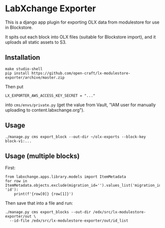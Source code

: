 LabXchange Exporter
===================

This is a django app plugin for exporting OLX data from modulestore for use in Blockstore.

It spits out each block into OLX files (suitable for Blockstore import), and it uploads all static assets to S3.


## Installation

```
make studio-shell
pip install https://github.com/open-craft/lx-modulestore-exporter/archive/master.zip
```

Then put

```
LX_EXPORTER_AWS_ACCESS_KEY_SECRET = "..."
```

into `cms/envs/private.py` (get the value from Vault, "IAM user for manually uploading to content.labxchange.org").

## Usage

```
./manage.py cms export_block --out-dir ~/olx-exports --block-key block-v1:...
```

## Usage (multiple blocks)

First:

```
from labxchange.apps.library.models import ItemMetadata
for row in ItemMetadata.objects.exclude(migration_id='').values_list('migration_id', 'id'):
    print(f'{row[0]} {row[1]}')
```

Then save that into a file and run:

```
./manage.py cms export_blocks --out-dir /edx/src/lx-modulestore-exporter/out \
  --id-file /edx/src/lx-modulestore-exporter/out/id_list
```
